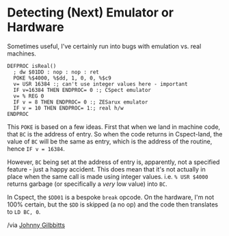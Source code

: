 # Detecting (Next) Emulator or Hardware

Sometimes useful, I've certainly run into bugs with emulation vs. real machines.

```
DEFPROC isReal()
  ; dw $01DD : nop : nop : ret
  POKE %$4000, %$dd, 1, 0, 0, %$c9
  v= USR 16384 :; can't use integer values here - important
  IF v=16384 THEN ENDPROC= 0 :; CSpect emulator
  v= % REG 0
  IF v = 8 THEN ENDPROC= 0 :; ZESarux emulator
  IF v = 10 THEN ENDPROC= 1:; real h/w
ENDPROC
```

This `POKE` is based on a few ideas. First that when we land in machine code, that `BC` is the address of entry. So when the code returns in Cspect-land, the value of `BC` will be the same as entry, which is the address of the routine, hence `IF v = 16384`.

However, `BC` being set at the address of entry is, apparently, not a specified feature - just a happy accident. This does mean that it's not actually in place when the same call is made using integer values. i.e. `% USR $4000` returns garbage (or specifically a _very_ low value) into `BC`.

In Cspect, the `$DD01` is a bespoke `break` opcode. On the hardware, I'm not 100% certain, but the `$DD` is skipped (a no op) and the code then translates to `LD BC, 0`.

/via [Johnny Gilbbitts](https://www.facebook.com/groups/ZXNextBasic/permalink/1061686361024369/)
